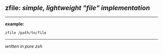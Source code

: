 ‎
=

## zfile: *simple, lightweight "file" implementation*

----------------------------------

**example:**

    zfile /path/to/file

----------------------------------

*written in pure zsh*